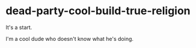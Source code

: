 # dead-party-cool-build-true-religion
It's a start.

I'm a cool dude who doesn't know what he's doing.
